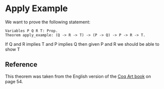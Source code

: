 # Apply Example

We want to prove the following statement:

```coq
Variables P Q R T: Prop.
Theorem apply_example: (Q -> R -> T) -> (P -> Q) -> P -> R -> T.
```

If Q and R implies T
and P implies Q
then given P and R
we should be able to show T

## Reference

This theorem was taken from the English version of the [Coq Art book](https://www.labri.fr/perso/casteran/CoqArt/) on page 54.
